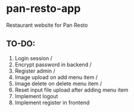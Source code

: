 # pan-resto-app
Restaurant website for Pan Resto

## TO-DO:
1. Login session /
2. Encrypt password in backend /
3. Register admin /
4. Image upload on add menu item / 
5. Image delete on delete menu item /
6. Reset input file upload after adding menu item
7. Implement logout
8. Implement register in frontend